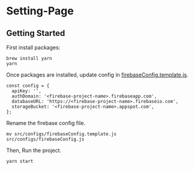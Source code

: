 # Setting-Page

## Getting Started

First install packages:

```
brew install yarn
yarn
```

Once packages are installed, update config in [firebaseConfig.template.js](https://github.com/hiiamyes/paiyun-auto-apply/blob/master/setting-page/src/configs/firebaseConfig.template.js).

```
const config = {
  apiKey: '',
  authDomain: '<firebase-project-name>.firebaseapp.com',
  databaseURL: 'https://<firebase-project-name>.firebaseio.com',
  storageBucket: '<firebase-project-name>.appspot.com',
};
```

Rename the firebase config file.

`mv src/configs/firebaseConfig.template.js src/configs/firebaseConfig.js`

Then, Run the project.

`yarn start`